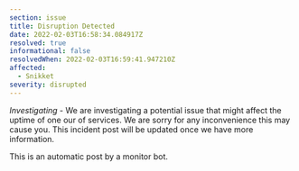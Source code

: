 ```yaml
---
section: issue
title: Disruption Detected
date: 2022-02-03T16:58:34.084917Z
resolved: true
informational: false
resolvedWhen: 2022-02-03T16:59:41.947210Z
affected:
  - Snikket
severity: disrupted
---
```

*Investigating* - We are investigating a potential issue that might affect the uptime of one our of services. We are sorry for any inconvenience this may cause you. This incident post will be updated once we have more information.

This is an automatic post by a monitor bot.
        